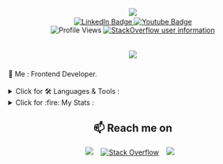 <div id="header" align="center">
  <img src="https://streak-stats.demolab.com?user=RAFiasyam&theme=ocean-gradient&border_radius=20&locale=ja&date_format=M%20j%5B%2C%20Y%5D&mode=weekly">
</div>

<div id="soscial-media" align="center">
  <a href="https://www.linkedin.com/in/rafi-asyam-a5bb98289/">
    <img src="https://img.shields.io/badge/LinkedIn-blue?style=for-the-badge&logo=linkedin&logoColor=white&border_radius=20" alt="LinkedIn Badge"/>
  </a>
  <a href="your-youtube-URL">
    <img src="https://img.shields.io/badge/YouTube-red?style=for-the-badge&logo=youtube&logoColor=white&border_radius=20" alt="Youtube Badge"/>
  </a>
</div>

<div id="Viewrs" align="center">
  <img src="https://komarev.com/ghpvc/?username=RAFiasyam&style=flat-square&color=blue" alt="Profile Views"/>
  <a
href="https://stackoverflow.com/users/17773876/ri-yms" target="_blank"><img alt="StackOverflow user information"
src="https://stackoverflow-badge.onrender.com/api/StackOverflowBadge/17773876" ></a>
</div>


<div id="salam" align="center" display="flex" flex-decoration="flex-row">
  <h2 text-align="center"><img src="https://readme-typing-svg.demolab.com?font=Fira+Code&pause=1000&center=true&vCenter=true&multiline=true&width=500&lines=~%3C(Welcome+Temen-Temen)%3E~"/></h2> 
</div>

<div id="About" >
  👋 Me :
   Frontend Developer.
  <br>
  <br>
</div>


<details>
<summary>Click for 🛠️ Languages & Tools :</summary>
  <div id="tools">
  :wrench: Languages :
  <br>
  <br>
</div>

<div id="tools-icon">
  <img src="https://github.com/tandpfun/skill-icons/blob/main/icons/Laravel-Dark.svg" title"Laravel" alt"Laravel" width="40" height="40">&nbsp;
  <img src="https://github.com/tandpfun/skill-icons/blob/main/icons/TailwindCSS-Dark.svg" title="Tailwindcss" alt="Tailwindcss" width="40" height="40">&nbsp;
  <img src="https://github.com/tandpfun/skill-icons/blob/main/icons/Dart-Dark.svg" title="Dart" alt="Dart" width="40" height="40" >&nbsp;
  <img src="https://github.com/tandpfun/skill-icons/blob/main/icons/JavaScript.svg" title="JavaScript" alt="JavaScript" width="40" height="40" >&nbsp;
  <img src="https://github.com/tandpfun/skill-icons/blob/main/icons/Flutter-Dark.svg" title="Flutter" alt="Flutter" width="40" height="40" >&nbsp;
  <img src="https://github.com/tandpfun/skill-icons/blob/main/icons/Kotlin-Dark.svg" title="Kotlin" alt="Kotlin" width="40" height="40" >&nbsp;
  <img src="https://github.com/tandpfun/skill-icons/blob/main/icons/PHP-Dark.svg" title="PHP" alt="PHP" width="40" height="40" >&nbsp;
  <img src="https://github.com/tandpfun/skill-icons/raw/main/icons/Python-Dark.svg" title="Python" alt="Python" width="40" height="40" >&nbsp;
  <img src="https://github.com/tandpfun/skill-icons/raw/main/icons/CSS.svg" title="CSS3" alt="CSS3" width="40" height="40" >&nbsp;
  <img src="https://github.com/tandpfun/skill-icons/blob/main/icons/HTML.svg" title="HTML5" alt="HTML5" width="40" height="40" >&nbsp;
  <img src="https://github.com/tandpfun/skill-icons/raw/main/icons/React-Dark.svg" title="React" alt="React" width="40" height="40" >&nbsp;
  <img src="https://github.com/tandpfun/skill-icons/raw/main/icons/NextJS-Dark.svg" title="React" alt="React" width="40" height="40" >&nbsp;
  <img src="https://github.com/tandpfun/skill-icons/raw/main/icons/Vite-Dark.svg" title="Vite" alt="Vite" width="40" height="40" >&nbsp;
  <img src="https://github.com/tandpfun/skill-icons/raw/main/icons/TypeScript.svg" title="Ts" alt="Ts" width="40" height="40" >&nbsp;
  <img src="https://github.com/tandpfun/skill-icons/raw/main/icons/Sass.svg" title="Sass" alt="Sass" width="40" height="40" >&nbsp;
  <img src="https://github.com/tandpfun/skill-icons/raw/main/icons/MaterialUI-Dark.svg" title="MUI" alt="MUI" width="40" height="40" >&nbsp;
  <br>
  <br>
</div>

<div id="tools">
  :hammer: Tools :
  <br>
  <br>
</div>

<div id="tools-icon">
  <img src="https://github.com/tandpfun/skill-icons/raw/main/icons/VSCode-Dark.svg" width="40" height="40">&nbsp;
  <img src="https://github.com/tandpfun/skill-icons/raw/main/icons/Idea-Dark.svg" width="40" height="40">&nbsp;
  <img src="https://github.com/tandpfun/skill-icons/raw/main/icons/Git.svg" width="40" height="40" >&nbsp;
  <img src="https://github.com/tandpfun/skill-icons/raw/main/icons/Figma-Dark.svg" width="40" height="40" >&nbsp;
  <br>
  <br>
</div>
</details>

<details>
<summary>Click for :fire: My Stats :</summary>
<div id="herokuapp" align="center">
  <img id="varcel" src="https://github-readme-stats.vercel.app/api?username=RAFiasyam&show_icons=true&theme=codeSTACKr&bg_color=30,0495E9,61C1D1&border_radius=20&rank_icon=github"  height="165px">
  <img id="varcel" src="https://github-readme-stats.vercel.app/api/top-langs/?username=RAFiasyam&hide_progress=true&theme=codeSTACKr&bg_color=30,0495E9,61C1D1&border_radius=20"  height="165px">
</div>
</details>



<h2  align="center">📫 Reach me on</h2>
<p align="center">
  <a target="_blank"href="https://www.linkedin.com/in/rafi-asyam-a5bb98289/"><img src="https://img.shields.io/badge/linkedin-%230077B5.svg?&style=for-the-badge&logo=linkedin&logoColor=white" /></a>&nbsp;&nbsp;&nbsp;
  <a target="_blank"href="https://stackoverflow.com/users/17773876/ri-yms"><img alt="Stack Overflow" src="https://img.shields.io/badge/-Stack%30Overflow-FE7A16?&style=for-the-badge&logo=Stack-Overflow&logoColor=white"></a>&nbsp;&nbsp;&nbsp;
  <a href="mailto:rafi.asyam23@gmail.com?subject=Hello%20Ileri,%20From%20Github"><img src="https://img.shields.io/badge/gmail-%23D14836.svg?&style=for-the-badge&logo=gmail&logoColor=white" /></a>&nbsp;&nbsp;&nbsp;
</p>
